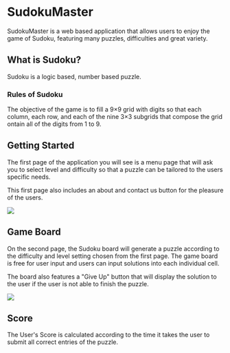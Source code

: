 # SudokuMaster
SudokuMaster is a web based application that allows users to enjoy the game of Sudoku, featuring many puzzles, difficulties and great variety. 

## What is Sudoku?
Sudoku is a logic based, number based puzzle. 

### Rules of Sudoku
The objective of the game is to fill a 9×9 grid with digits so that each column, each row, and each of the nine 3×3 subgrids that compose the grid ontain all of the digits from 1 to 9. 

## Getting Started
The first page of the application you will see is a menu page that will ask you to select level and difficulty so that a puzzle can be tailored to the users specific needs. 

This first page also includes an about and contact us button for the pleasure of the users.

![](https://imgur.com/ZqI7PKI.jpg) 

## Game Board

On the second page, the Sudoku board will generate a puzzle according to the difficulty and level setting chosen from the first page. The game board is free for user input and users can input solutions into each individual cell. 

The board also features a "Give Up" button that will display the solution to the user if the user is not able to finish the puzzle.

![](https://imgur.com/o8Y3day.jpg)

## Score

The User's Score is calculated according to the time it takes the user to submit all correct entries of the puzzle. 
